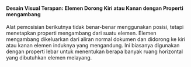 #### Desain Visual Terapan: Elemen Dorong Kiri atau Kanan dengan Properti mengambang

Alat pemosisian berikutnya tidak benar-benar menggunakan posisi, tetapi menetapkan properti mengambang dari suatu elemen. Elemen mengambang dikeluarkan dari aliran normal dokumen dan didorong ke kiri atau kanan elemen induknya yang mengandung. Ini biasanya digunakan dengan properti lebar untuk menentukan berapa banyak ruang horizontal yang dibutuhkan elemen melayang.



